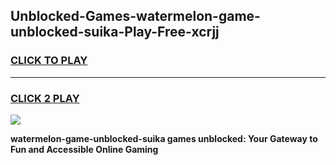 
## Unblocked-Games-watermelon-game-unblocked-suika-Play-Free-xcrjj
<h3>
<a href="https://premium76.site?title=watermelon-game-unblocked-suika&ref=21A">CLICK TO PLAY</a></h3>
<hr>

<h3>
<a href="https://premium76.site?title=watermelon-game-unblocked-suika&ref=21A">CLICK 2 PLAY</a>
  
</h3>

<a href="https://premium76.site?title=watermelon-game-unblocked-suika&ref=21A"><img src="https://clearcache.store/games.png"></a>


**watermelon-game-unblocked-suika games unblocked: Your Gateway to Fun and Accessible Online Gaming**
